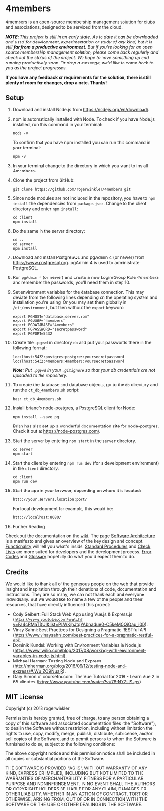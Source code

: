 # 4members
4members is an open-source membership management solution for clubs and associations, designed to be serviced
from the cloud.

_**NOTE**: This project is still in an early state. As to date it can be downloaded and used for
development, experimentation or study of any kind, but it is still **far from a productive environment**.
But if you're looking for an open source membership management solution, please come back regularly and
check out the status of the project. We hope to have something up and running productively soon. Or drop
a message, we'd like to come back to you as the project progresses._

**If you have any feedback or requirements for the solution, there is still plenty of room for changes,
drop a note. Thanks!**

## Setup
1. Download and install Node.js from https://nodejs.org/en/download/.

2. npm is automatically installed with Node. To check if you have Node.js installed, 
    run this command in your terminal:
    
    ```
    node -v
    ```
    
    To confirm that you have npm installed you can run this command in your terminal:
    
    ```
    npm -v
    ```

3. In your terminal change to the directory in which you want to install 4members. 

4. Clone the project from GitHub:

    ```
    git clone https://github.com/rogerwinkler/4members.git
    ```

5. Since node modules are not included in the repository, you have to `npm install` the
dependencies from `package.json`. Change to the client directory and enter `npm install`:

    ```
    cd client
    npm install
    ```
    
6. Do the same in the server directory:

    ```
    cd ..
    cd server
    npm install
    ```
 
7. Download and install PostgreSQL and pgAdmin 4 (or newer) from https://www.postgresql.org.
pgAdmin 4 is used to administrate PostgreSQL.

8. Run `pgAdmin 4` (or newer) and create a new Login/Group Role *4members* and 
remember the passwords, you'll need them in step 10.

9. Set environment variables for the database connection. This may deviate
from the following lines depending on the operating system and installation you're using. 
Or you may set them globally in `/etc/environment`, but then without the `export` keyword:

    ```
    export PGHOST="database.server.com"
    export PGUSER="4members"
    export PGDATABASE="4members"
    export PGPASSWORD="secretpassword"
    export PGPORT=5432
    ```

10. Create file `.pgpwd` in directory `db` and put your passwords there in the
following format:

    ```
    localhost:5432:postgres:postgres:yoursecretpassword
    localhost:5432:4members:4members:yoursecretpassword
    ```

    _**Note**: Put `.pgpwd` in your `.gitignore` so that your db credentials are not uploaded to the repository._

11. To create the database and database objects, go to the `db` directory and
run the `ct_db_4members.sh` script:

    ```
    bash ct_db_4members.sh
    ```

12. Install brianc's node-postgres, a PostgreSQL client for Node:

     ```
     npm install --save pg
     ```

    Brian has also set up a wonderful documentation site for node-postgres.
    Check it out at https://node-postgres.com/.

13. Start the server by entering `npm start` in the `server` directory.

    ```
    cd server
    npm start
    ```

14. Start the client by entering `npm run dev` (for a development environment)
in the `client` directory.

    ```
    cd client
    npm run dev
    ```

15. Start the app in your browser, depending on where it is located:

    ```
    http://your.servers.location:port/
    ```

    For local development for example, this would be:

    ```
    http://localhost:8080/
    ```

16. Further Reading

Check out the documentation on the [wiki](https://github.com/rogerwinkler/4members/wiki). The page
[Software Architecture](https://github.com/rogerwinkler/4members/wiki/Software-Architecture) is a 
manifesto and gives an overview of the key design and concept. 
[Functionality](https://github.com/rogerwinkler/4members/wiki/Functionality) will tell you what's 
inside. [Standard Procedures](https://github.com/rogerwinkler/4members/wiki/Standard-Procedures) 
and [Check Lists](https://github.com/rogerwinkler/4members/wiki/Check-Lists) are more
suited for developers and the development process. 
[Error Codes](https://github.com/rogerwinkler/4members/wiki/Error-Codes) and 
[Glossary](https://github.com/rogerwinkler/4members/wiki/Glossary) hopefully do what you'd expect 
them to do.

## Credits
We would like to thank all of the generous people on the web that provide
insight and inspiration through their donations of code, documentation and 
instructions. They are so many, 
we can not thank each and everyone individually. But we would like to name
a few of the people and  their resources, that have directly 
influenced this project:

- Cody Seibert: Full Stack Web App using Vue.js & Express.js (https://www.youtube.com/watch?v=Fa4cRMaTDUI&list=PLWKjhJtqVAbnadueQ-C5keMQQiQau_i0D).
- Vinay Sahni: Best Practices for Designing a Pragmatic RESTful API (https://www.vinaysahni.com/best-practices-for-a-pragmatic-restful-api).
- Dominik Kundel: Working with Environment Variables in Node.js (https://www.twilio.com/blog/2017/08/working-with-environment-variables-in-node-js.html).
- Michael Herman: Testing Node and Express (http://mherman.org/blog/2016/09/12/testing-node-and-express/#.Wu_ZO9NuajR).
- Gary Simon of coursetro.com: The Vue Tutorial for 2018 - Learn Vue 2 in 65 Minutes (https://www.youtube.com/watch?v=78tNYZUS-ps)


## MIT License

Copyright (c) 2018 rogerwinkler

Permission is hereby granted, free of charge, to any person obtaining a copy
of this software and associated documentation files (the "Software"), to deal
in the Software without restriction, including without limitation the rights
to use, copy, modify, merge, publish, distribute, sublicense, and/or sell
copies of the Software, and to permit persons to whom the Software is
furnished to do so, subject to the following conditions:

The above copyright notice and this permission notice shall be included in all
copies or substantial portions of the Software.

THE SOFTWARE IS PROVIDED "AS IS", WITHOUT WARRANTY OF ANY KIND, EXPRESS OR
IMPLIED, INCLUDING BUT NOT LIMITED TO THE WARRANTIES OF MERCHANTABILITY,
FITNESS FOR A PARTICULAR PURPOSE AND NONINFRINGEMENT. IN NO EVENT SHALL THE
AUTHORS OR COPYRIGHT HOLDERS BE LIABLE FOR ANY CLAIM, DAMAGES OR OTHER
LIABILITY, WHETHER IN AN ACTION OF CONTRACT, TORT OR OTHERWISE, ARISING FROM,
OUT OF OR IN CONNECTION WITH THE SOFTWARE OR THE USE OR OTHER DEALINGS IN THE
SOFTWARE.
